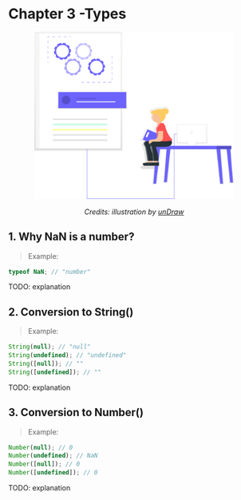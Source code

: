 # Chapter 3 -Types

<div align="center">
  <img src="../assets/undraw_processing_qj6a.svg" alt="Types" width="400"/>
  <br>
  <p>
    <em>Credits: illustration by <a href="https://undraw.co/">unDraw</a></em>
  </p>
</div>

## 1. Why NaN is a number?

> Example:
```js
typeof NaN; // "number"
```

TODO: explanation

## 2. Conversion to String()

> Example:
```js
String(null); // "null"
String(undefined); // "undefined"
String([null]); // ""
String([undefined]); // ""
```

TODO: explanation

## 3. Conversion to Number()

> Example:
```js
Number(null); // 0
Number(undefined); // NaN
Number([null]); // 0
Number([undefined]); // 0
```

TODO: explanation



